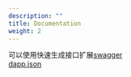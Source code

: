 ```yaml
---
description: ""
title: Documentation
weight: 2
---
```


可以使用快速生成接口扩展[swagger](https://editor.swagger.io/)  
[dapp.json](/resource/dapp.json)


